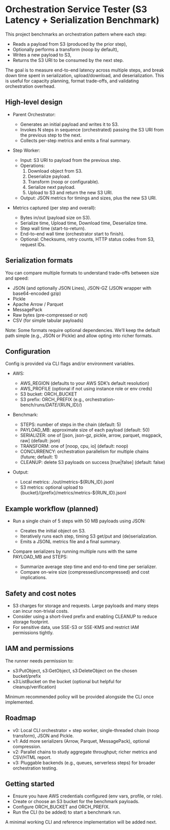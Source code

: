 # Orchestration Service Tester (S3 Latency + Serialization Benchmark)

This project benchmarks an orchestration pattern where each step:
- Reads a payload from S3 (produced by the prior step),
- Optionally performs a transform (noop by default),
- Writes a new payload to S3,
- Returns the S3 URI to be consumed by the next step.

The goal is to measure end-to-end latency across multiple steps, and break down time spent in serialization, upload/download, and deserialization. This is useful for capacity planning, format trade-offs, and validating orchestration overhead.

## High-level design

- Parent Orchestrator:
  - Generates an initial payload and writes it to S3.
  - Invokes N steps in sequence (orchestrated) passing the S3 URI from the previous step to the next.
  - Collects per-step metrics and emits a final summary.

- Step Worker:
  - Input: S3 URI to payload from the previous step.
  - Operations:
    1) Download object from S3.
    2) Deserialize payload.
    3) Transform (noop or configurable).
    4) Serialize next payload.
    5) Upload to S3 and return the new S3 URI.
  - Output: JSON metrics for timings and sizes, plus the new S3 URI.

- Metrics captured (per step and overall):
  - Bytes in/out (payload size on S3).
  - Serialize time, Upload time, Download time, Deserialize time.
  - Step wall time (start-to-return).
  - End-to-end wall time (orchestrator start to finish).
  - Optional: Checksums, retry counts, HTTP status codes from S3, request IDs.

## Serialization formats

You can compare multiple formats to understand trade-offs between size and speed:
- JSON (and optionally JSON Lines), JSON-GZ (JSON wrapper with base64-encoded gzip)
- Pickle
- Apache Arrow / Parquet
- MessagePack
- Raw bytes (pre-compressed or not)
- CSV (for simple tabular payloads)

Note: Some formats require optional dependencies. We’ll keep the default path simple (e.g., JSON or Pickle) and allow opting into richer formats.

## Configuration

Config is provided via CLI flags and/or environment variables.

- AWS:
  - AWS_REGION (defaults to your AWS SDK’s default resolution)
  - AWS_PROFILE (optional if not using instance role or env creds)
  - S3 bucket: ORCH_BUCKET
  - S3 prefix: ORCH_PREFIX (e.g., orchestration-bench/runs/${DATE}/${RUN_ID}/)

- Benchmark:
  - STEPS: number of steps in the chain (default: 5)
  - PAYLOAD_MB: approximate size of each payload (default: 50)
  - SERIALIZER: one of [json, json-gz, pickle, arrow, parquet, msgpack, raw] (default: json)
  - TRANSFORM: one of [noop, cpu, io] (default: noop)
  - CONCURRENCY: orchestration parallelism for multiple chains (future; default: 1)
  - CLEANUP: delete S3 payloads on success [true|false] (default: false)

- Output:
  - Local metrics: ./out/metrics-${RUN_ID}.jsonl
  - S3 metrics: optional upload to {bucket}/{prefix}/metrics/metrics-${RUN_ID}.jsonl

## Example workflow (planned)

- Run a single chain of 5 steps with 50 MB payloads using JSON:
  - Creates the initial object on S3.
  - Iteratively runs each step, timing S3 get/put and (de)serialization.
  - Emits a JSONL metrics file and a final summary.

- Compare serializers by running multiple runs with the same PAYLOAD_MB and STEPS:
  - Summarize average step time and end-to-end time per serializer.
  - Compare on-wire size (compressed/uncompressed) and cost implications.

## Safety and cost notes

- S3 charges for storage and requests. Large payloads and many steps can incur non-trivial costs.
- Consider using a short-lived prefix and enabling CLEANUP to reduce storage footprint.
- For sensitive data, use SSE-S3 or SSE-KMS and restrict IAM permissions tightly.

## IAM and permissions

The runner needs permission to:
- s3:PutObject, s3:GetObject, s3:DeleteObject on the chosen bucket/prefix
- s3:ListBucket on the bucket (optional but helpful for cleanup/verification)

Minimum recommended policy will be provided alongside the CLI once implemented.

## Roadmap

- v0: Local CLI orchestrator + step worker, single-threaded chain (noop transform), JSON and Pickle.
- v1: Add more serializers (Arrow, Parquet, MessagePack), optional compression.
- v2: Parallel chains to study aggregate throughput; richer metrics and CSV/HTML report.
- v3: Pluggable backends (e.g., queues, serverless steps) for broader orchestration testing.

## Getting started

- Ensure you have AWS credentials configured (env vars, profile, or role).
- Create or choose an S3 bucket for the benchmark payloads.
- Configure ORCH_BUCKET and ORCH_PREFIX.
- Run the CLI (to be added) to start a benchmark run.

A minimal working CLI and reference implementation will be added next.
